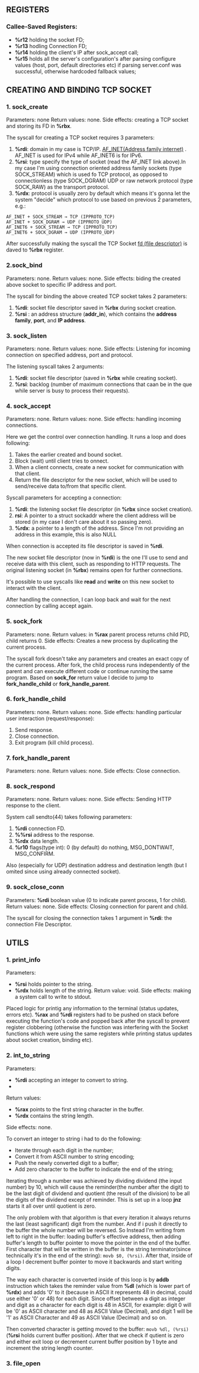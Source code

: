 ## REGISTERS

### Callee-Saved Registers:
- **%r12** holding the socket FD;
- **%r13** hodling Connection FD;
- **%r14** holding the client's IP after sock_accept call;
- **%r15** holds all the server's configuration's after parsing configure values (host, port, default directories etc) if parsing server.conf was successful, otherwise hardcoded fallback values;



## CREATING AND BINDING TCP SOCKET

### 1. sock_create

Parameters: none
Return values: none.
Side effects: creating a TCP socket and storing its FD in **%rbx**.

The syscall for creating a TCP socket requires 3 parameters:

 1. **%rdi**: domain in my case is TCP/IP. [AF_INET(Address family internet)](https://www.ibm.com/docs/en/i/7.3?topic=families-using-af-inet-address-family) . AF_INET is used for IPv4 while AF_INET6 is for  IPv6.
 2. **%rsi**: type specify the type of socket (read the AF_INET link above).In my case I'm using connection oriented address family sockets (type SOCK_STREAM) which is used fo TCP protocol, as opposed to connectionless (type SOCK_DGRAM) UDP or raw network protocol (type SOCK_RAW) as the transport protocol.
 3. **%rdx**: protocol is usually zero by default which means it's gonna let the system "decide" which protocol to use based on previous 2 parameters, e.g.:
 ````
 AF_INET + SOCK_STREAM → TCP (IPPROTO_TCP)
 AF_INET + SOCK_DGRAM → UDP (IPPROTO_UDP)
 AF_INET6 + SOCK_STREAM → TCP (IPPROTO_TCP)
 AF_INET6 + SOCK_DGRAM → UDP (IPPROTO_UDP)
 ````

After successfully making the syscall the TCP Socket [fd (file descriptor)](https://en.wikipedia.org/wiki/File_descriptor#:~:text=In%20Unix%20and%20Unix%2Dlike,a%20pipe%20or%20network%20socket.) is daved to **%rbx** register.


### 2.sock_bind

Parameters: none.
Return values: none.
Side effects: biding the created above socket to specific IP address and port.

The syscall for binding the above created  TCP socket takes 2 parameters:

 1. **%rdi**: socket file descriptor saved in **%rbx** during socket creation.
 2. **%rsi** : an address structure (**addr_in**), which contains the **address family**, **port**, and **IP address**.

### 3. sock_listen

Parameters: none.
Return values: none.
Side effects: Listening for incoming connection on specified address, port and protocol.

The listening syscall takes 2 arguments:

 1. **%rdi**: socket file descriptor (saved in **%rbx** while creating socket).
 2. **%rsi**: backlog (number of maximum connections that caan be in the que while server is busy to process their requests).

### 4. sock_accept

Parameters: none.
Return values: none.
Side effects: handling incoming connections.

Here we get the control over connection handling. It runs a loop and does following:

 1. Takes the earlier created and bound socket.
 2. Block (wait) until client tries to onnect.
 3. When a client connects, create a new socket for communication with that client.
 4. Return the file descriptor for the new socket, which will be used to send/receive data to/from that specific client.

Syscall parameters for accepting a connection:

 1. **%rdi**:  the listening socket file descriptor (in **%rbx** since socket creation).
 2. **rsi**: A pointer to a struct sockaddr where the client address will be stored (in my case I don't care about it so passing zero).
 3. **%rdx**: a pointer to a length of the address. Since I'm not providing an address in this example, this is also NULL

When connection is accepted its file descriptor is saved in **%rdi**.

The new socket file descriptor (now in **%rdi**) is the one I'll use to send and receive data with this client, such as responding to HTTP requests. The original listening socket (in **%rbx**) remains open for further connections.

It's possible to use syscalls like **read** and **write** on this new socket to interact with the client.

After handling the connection, I can loop back and wait for the next connection by calling accept again.

### 5. sock_fork

Parameters: none.
Return values: in **%rax** parent process returns child PID, child returns 0.
Side effects: Creates a new process by duplicating the current process.

The syscall fork doesn't take any parameters and creates an  exact copy of the current process. After fork, the child process runs independently of the parent and can execute different code or continue running the same program.
Based on **sock_for** return value I decide to jump to **fork_handle_child** or 
**fork_handle_parent**.

### 6. fork_handle_child
Parameters: none.
Return values: none.
Side effects: handling particular user interaction (request/response):

1. Send response.
2. Close connection.
3. Exit program (kill child process).

### 7. fork_handle_parent
Parameters: none.
Return values: none.
Side effects: Close connection.

### 8. sock_respond
Parameters: none.
Return values: none.
Side effects: Sending HTTP response to the client.

System call sendto(44) takes following parameters:

1. **%rdi** connection FD.
2. **%%rsi** address to the response.
3. **%rdx** data length.
4. **%r10** flags(type int): 0 (by default) do nothing, MSG_DONTWAIT, MSG_CONFIRM. 

Also (especially for UDP) destination address and destination length (but I omited since using already connected socket).

### 9. sock_close_conn

Parameters: **%rdi** boolean value (0 to indicate parent process, 1 for child).
Return values: none.
Side effects: Closing connection for parent and child.

The syscall for closing the connection takes 1 argument in **%rdi**: the connection File Descriptor.

## UTILS

### 1. print_info

Parameters:
- **%rsi** holds pointer to the string.
- **%rdx** holds length of the string.
Return value: void.
Side effects: making a system call to write to stdout.

Placed logic for printig any information to the terminal (status updates, errors etc). **%rax** and **%rdi** registers had to be pushed on stack before executing the function's code and popped back after the syscall to prevent register clobbering (otherwise the function was interfering with the Socket functions which were using the same registers while printing status updates about socket creation, binding etc).

### 2. int_to_string
Parameters:
- **%rdi** accepting an integer to convert to string.
- 
Return values: 
- **%rax** points to the first string character in the buffer.
- **%rdx** contains the string length.

Side effects: none.

To convert an integer to string i had to do the following:
 - Iterate through each digit in the number;
 - Convert it from ASCII number to string encoding;
 - Push the newly converted digit to a buffer;
 - Add zero character to the buffer to indicate the end of the string;

Iterating through a number was achieved by dividing dividend (the input number) by 10, which will cause the reminder(the number after the digit) to be the last digit of dividend and quotient (the result of the division) to be all the digits of the dividend except of reminder.
This is set up in a loop **jnz** starts it all over until quotient is zero. 

The only problem with that algorithm is that every iteration it always returns the last (least sagnificant) digit from the number. And if i push it directly to the buffer the whole number will be reversed. So Instead I'm writing from left to right in the buffer: loading buffer's effective address, then adding  buffer's length to buffer pointer to move the pointer in the end of the buffer. First character that will be written in the buffer is the string terminator(since technically it's in the end of the string): ``movb $0, (%rsi)``. After that, inside of a loop I decrement buffer pointer to move it backwards and start writing digits.

The way each character is converted inside of this loop is by **addb** instruction which takes the reminder value from **%dl** (which is lower part of **%rdx**)  and adds '0' to it (because in ASCII it represents 48 in decimal, could use either '0' or 48) for each digit. Since offset between a digit as integer and digit as a character for each digit is 48 in ASCII, for example:
digit 0 will be '0' as ASCII character and 48 as ASCII Value (Decimal), and digit 1 will be '1' as ASCII Character and 49 as ASCII Value (Decimal) and so on.

Then converted character is getting moved to the buffer: ``movb %dl, (%rsi)`` (**%rsi** holds current buffer position). After that we check if qutient is zero and either exit loop or decrement current buffer position by 1 byte and increment the string length counter.

### 3. file_open


